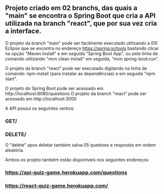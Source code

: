 ## Projeto criado em 02 branchs, das quais a "main" se encontra o Spring Boot que cria a API utilizada na branch "react", que por sua vez cria a interface.

O projeto da branch "main" pode ser facilmente executado utilizando a IDE Eclipse que se encontra no endereço https://spring.io/tools bastando clicar na opção "Maven Install" e em seguida "Spring Boot App", ou pela linha de comando utilizando "mvn clean install" em seguida, "mvn spring-boot:run".

O projeto da branch "react" pode ser executado digitando na linha de comando: npm install (para instalar as dependências) e em seguida "npm start".

O projeto do Spring Boot pode ser acessado em http://localhost:8080/questions
O projeto da branch "react" pode ser acessado em http://localhost:3000

A API possui os seguintes verbos:

### GET/
### DELETE/

O "delete" apos deletar também salva 05 questoes e respostas em ordem aleatória.

Ambos os projeto também estão disponíveis nos seguintes endereços:

### https://api-quiz-game.herokuapp.com/questions
### https://react-quiz-game.herokuapp.com/

